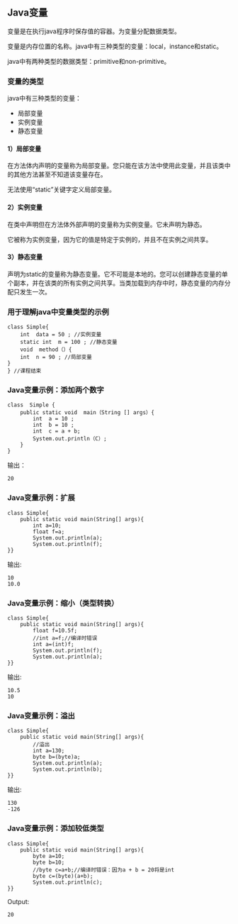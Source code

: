 ## Java变量

变量是在执行java程序时保存值的容器。为变量分配数据类型。

变量是内存位置的名称。java中有三种类型的变量：local，instance和static。

java中有两种类型的数据类型：primitive和non-primitive。


### 变量的类型

java中有三种类型的变量：

- 局部变量
- 实例变量
- 静态变量


#### 1）局部变量

在方法体内声明的变量称为局部变量。您只能在该方法中使用此变量，并且该类中的其他方法甚至不知道该变量存在。

无法使用“static”关键字定义局部变量。

#### 2）实例变量

在类中声明但在方法体外部声明的变量称为实例变量。它未声明为静态。

它被称为实例变量，因为它的值是特定于实例的，并且不在实例之间共享。

#### 3）静态变量

声明为static的变量称为静态变量。它不可能是本地的。您可以创建静态变量的单个副本，并在该类的所有实例之间共享。当类加载到内存中时，静态变量的内存分配只发生一次。


### 用于理解java中变量类型的示例
 
```
class Simple{  
    int  data = 50 ; //实例变量  
    static int  m = 100 ; //静态变量   
    void  method（）{  
    int  n = 90 ; //局部变量  
}  
} //课程结束  
```

### Java变量示例：添加两个数字

```
class  Simple {  
    public static void  main（String [] args）{    
        int  a = 10 ;  
        int  b = 10 ;  
        int  c = a + b;  
        System.out.println（C）;  
    }
}  
```
输出：
```
20
```

### Java变量示例：扩展

```
class Simple{  
    public static void main(String[] args){  
        int a=10;  
        float f=a;  
        System.out.println(a);  
        System.out.println(f);  
}}  
```
输出:
```
10
10.0
```

### Java变量示例：缩小（类型转换）

```
class Simple{  
    public static void main(String[] args){  
        float f=10.5f;  
        //int a=f;//编译时错误  
        int a=(int)f;  
        System.out.println(f);  
        System.out.println(a);  
}} 
```
输出:
```
10.5
10
```

### Java变量示例：溢出

```
class Simple{  
    public static void main(String[] args){  
        //溢出    
        int a=130;  
        byte b=(byte)a;  
        System.out.println(a);  
        System.out.println(b);  
}} 
```
输出:
```
130
-126
```

### Java变量示例：添加较低类型

```
class Simple{  
    public static void main(String[] args){  
        byte a=10;  
        byte b=10;  
        //byte c=a+b;//编译时错误：因为a + b = 20将是int   
        byte c=(byte)(a+b);  
        System.out.println(c);  
}}  
```
Output:
```
20
```